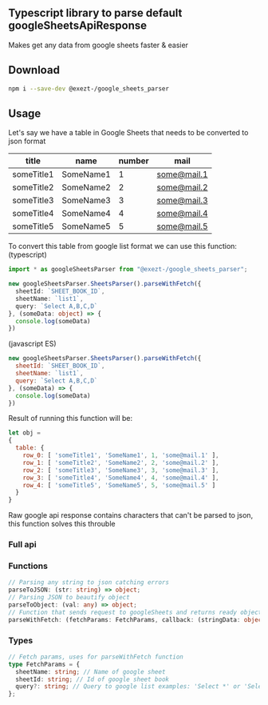 ## Typescript library to parse default googleSheetsApiResponse
Makes get any data from google sheets faster & easier

## Download

```bash
npm i --save-dev @exezt-/google_sheets_parser
```


## Usage
Let's say we have a table in Google Sheets that needs to be converted to json format

| title | name | number | mail
|--|--|--|--|
| someTitle1 | SomeName1 | 1 | some@mail.1
| someTitle2 | SomeName2 | 2 | some@mail.2
| someTitle3 | SomeName3 | 3 | some@mail.3
| someTitle4 | SomeName4 | 4 | some@mail.4
| someTitle5 | SomeName5 | 5 | some@mail.5

To convert this table from google list format we can use this function:
(typescript)
```typescript
import * as googleSheetsParser from "@exezt-/google_sheets_parser";

new googleSheetsParser.SheetsParser().parseWithFetch({  
  sheetId: `SHEET_BOOK_ID`,  
  sheetName: `list1`,  
  query: `Select A,B,C,D`  
}, (someData: object) => {  
  console.log(someData)  
})
```
(javascript ES)
```javascript
new googleSheetsParser.SheetsParser().parseWithFetch({  
  sheetId: `SHEET_BOOK_ID`,  
  sheetName: `list1`,  
  query: `Select A,B,C,D`  
}, (someData) => {  
  console.log(someData)  
})
```
Result of running this function will be:

```javascript
let obj = 
{
  table: {
    row_0: [ 'someTitle1', 'SomeName1', 1, 'some@mail.1' ],
    row_1: [ 'someTitle2', 'SomeName2', 2, 'some@mail.2' ],
    row_2: [ 'someTitle3', 'SomeName3', 3, 'some@mail.3' ],
    row_3: [ 'someTitle4', 'SomeName4', 4, 'some@mail.4' ],
    row_4: [ 'someTitle5', 'SomeName5', 5, 'some@mail.5' ] 
  }
}
```
Raw google api response contains characters that can't be parsed to json, this function solves this throuble

### Full api

### Functions
```typescript
// Parsing any string to json catching errors
parseToJSON: (str: string) => object;
// Parsing JSON to beautify object 
parseToObject: (val: any) => object;
// Function that sends request to googleSheets and returns ready object 
parseWithFetch: (fetchParams: FetchParams, callback: (stringData: object) => void) => Promise<void>;
```
### Types
```typescript
// Fetch params, uses for parseWithFetch function
type FetchParams = {  
  sheetName: string; // Name of google sheet
  sheetId: string; // Id of google sheet book
  query?: string; // Query to google list examples: 'Select *' or 'Select A,B,C'
};
```
